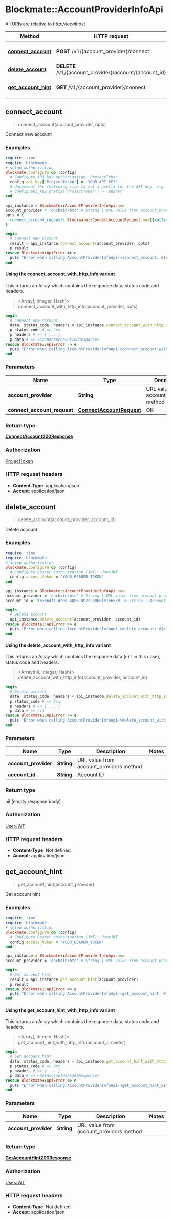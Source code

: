 # Blockmate::AccountProviderInfoApi

All URIs are relative to *http://localhost*

| Method | HTTP request | Description |
| ------ | ------------ | ----------- |
| [**connect_account**](AccountProviderInfoApi.md#connect_account) | **POST** /v1/{account_provider}/connect | Connect new account |
| [**delete_account**](AccountProviderInfoApi.md#delete_account) | **DELETE** /v1/{account_provider}/account/{account_id} | Delete account |
| [**get_account_hint**](AccountProviderInfoApi.md#get_account_hint) | **GET** /v1/{account_provider}/connect | Get account hint |


## connect_account

> <ConnectAccount200Response> connect_account(account_provider, opts)

Connect new account

### Examples

```ruby
require 'time'
require 'blockmate'
# setup authorization
Blockmate.configure do |config|
  # Configure API key authorization: ProjectToken
  config.api_key['ProjectToken'] = 'YOUR API KEY'
  # Uncomment the following line to set a prefix for the API key, e.g. 'Bearer' (defaults to nil)
  # config.api_key_prefix['ProjectToken'] = 'Bearer'
end

api_instance = Blockmate::AccountProviderInfoApi.new
account_provider = 'onchain/btc' # String | URL value from account_providers method
opts = {
  connect_account_request: Blockmate::ConnectAccountRequest.new({wallet: 'bc1qjl7k0dpcsw3djmzq25qv6peavgxysq95pcduuq', description: 'some-description'}) # ConnectAccountRequest | OK
}

begin
  # Connect new account
  result = api_instance.connect_account(account_provider, opts)
  p result
rescue Blockmate::ApiError => e
  puts "Error when calling AccountProviderInfoApi->connect_account: #{e}"
end
```

#### Using the connect_account_with_http_info variant

This returns an Array which contains the response data, status code and headers.

> <Array(<ConnectAccount200Response>, Integer, Hash)> connect_account_with_http_info(account_provider, opts)

```ruby
begin
  # Connect new account
  data, status_code, headers = api_instance.connect_account_with_http_info(account_provider, opts)
  p status_code # => 2xx
  p headers # => { ... }
  p data # => <ConnectAccount200Response>
rescue Blockmate::ApiError => e
  puts "Error when calling AccountProviderInfoApi->connect_account_with_http_info: #{e}"
end
```

### Parameters

| Name | Type | Description | Notes |
| ---- | ---- | ----------- | ----- |
| **account_provider** | **String** | URL value from account_providers method |  |
| **connect_account_request** | [**ConnectAccountRequest**](ConnectAccountRequest.md) | OK | [optional] |

### Return type

[**ConnectAccount200Response**](ConnectAccount200Response.md)

### Authorization

[ProjectToken](../README.md#ProjectToken)

### HTTP request headers

- **Content-Type**: application/json
- **Accept**: application/json


## delete_account

> delete_account(account_provider, account_id)

Delete account

### Examples

```ruby
require 'time'
require 'blockmate'
# setup authorization
Blockmate.configure do |config|
  # Configure Bearer authorization (JWT): UserJWT
  config.access_token = 'YOUR_BEARER_TOKEN'
end

api_instance = Blockmate::AccountProviderInfoApi.new
account_provider = 'onchain/btc' # String | URL value from account_providers method
account_id = '163b6df1-dc0b-4086-8922-6068fe1e653d' # String | Account ID

begin
  # Delete account
  api_instance.delete_account(account_provider, account_id)
rescue Blockmate::ApiError => e
  puts "Error when calling AccountProviderInfoApi->delete_account: #{e}"
end
```

#### Using the delete_account_with_http_info variant

This returns an Array which contains the response data (`nil` in this case), status code and headers.

> <Array(nil, Integer, Hash)> delete_account_with_http_info(account_provider, account_id)

```ruby
begin
  # Delete account
  data, status_code, headers = api_instance.delete_account_with_http_info(account_provider, account_id)
  p status_code # => 2xx
  p headers # => { ... }
  p data # => nil
rescue Blockmate::ApiError => e
  puts "Error when calling AccountProviderInfoApi->delete_account_with_http_info: #{e}"
end
```

### Parameters

| Name | Type | Description | Notes |
| ---- | ---- | ----------- | ----- |
| **account_provider** | **String** | URL value from account_providers method |  |
| **account_id** | **String** | Account ID |  |

### Return type

nil (empty response body)

### Authorization

[UserJWT](../README.md#UserJWT)

### HTTP request headers

- **Content-Type**: Not defined
- **Accept**: application/json


## get_account_hint

> <GetAccountHint200Response> get_account_hint(account_provider)

Get account hint

### Examples

```ruby
require 'time'
require 'blockmate'
# setup authorization
Blockmate.configure do |config|
  # Configure Bearer authorization (JWT): UserJWT
  config.access_token = 'YOUR_BEARER_TOKEN'
end

api_instance = Blockmate::AccountProviderInfoApi.new
account_provider = 'onchain/btc' # String | URL value from account_providers method

begin
  # Get account hint
  result = api_instance.get_account_hint(account_provider)
  p result
rescue Blockmate::ApiError => e
  puts "Error when calling AccountProviderInfoApi->get_account_hint: #{e}"
end
```

#### Using the get_account_hint_with_http_info variant

This returns an Array which contains the response data, status code and headers.

> <Array(<GetAccountHint200Response>, Integer, Hash)> get_account_hint_with_http_info(account_provider)

```ruby
begin
  # Get account hint
  data, status_code, headers = api_instance.get_account_hint_with_http_info(account_provider)
  p status_code # => 2xx
  p headers # => { ... }
  p data # => <GetAccountHint200Response>
rescue Blockmate::ApiError => e
  puts "Error when calling AccountProviderInfoApi->get_account_hint_with_http_info: #{e}"
end
```

### Parameters

| Name | Type | Description | Notes |
| ---- | ---- | ----------- | ----- |
| **account_provider** | **String** | URL value from account_providers method |  |

### Return type

[**GetAccountHint200Response**](GetAccountHint200Response.md)

### Authorization

[UserJWT](../README.md#UserJWT)

### HTTP request headers

- **Content-Type**: Not defined
- **Accept**: application/json

